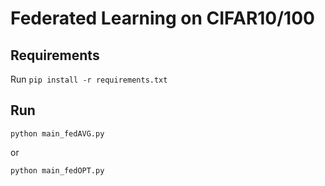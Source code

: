# Federated Learning on CIFAR10/100

## Requirements
Run `pip install -r requirements.txt`

## Run
`python main_fedAVG.py`

or
 
`python main_fedOPT.py`
